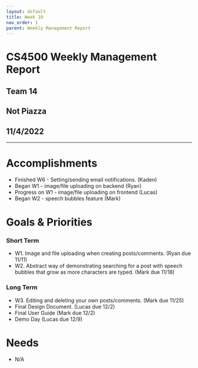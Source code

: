 ```yaml
---
layout: default
title: Week 10
nav_order: 1
parent: Weekly Management Report
---
```

# CS4500 Weekly Management Report 
## Team 14
## Not Piazza
## 11/4/2022
***

# Accomplishments
- Finished W6 - Setting/sending email notifications. (Kaden)
- Began W1 - image/file uploading on backend (Ryan)
- Progress on W1 - image/file uploading on frontend (Lucas)
- Began W2 - speech bubbles feature (Mark)

# Goals & Priorities
### Short Term
- W1. Image and file uploading when creating posts/comments. (Ryan due 11/11)
- W2. Abstract way of demonstrating searching for a post with speech bubbles that grow as more characters are typed. (Mark due 11/18)

### Long Term
- W3. Editing and deleting your own posts/comments. (Mark due 11/25)
- Final Design Document. (Lucas due 12/2)
- Final User Guide (Mark due 12/2) 
- Demo Day (Lucas due 12/9)

# Needs
- N/A